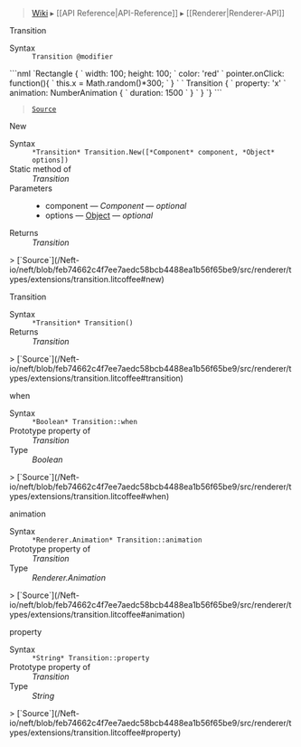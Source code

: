 > [Wiki](Home) ▸ [[API Reference|API-Reference]] ▸ [[Renderer|Renderer-API]]

Transition
<dl><dt>Syntax</dt><dd><code>Transition @modifier</code></dd></dl>
```nml
`Rectangle {
`   width: 100; height: 100;
`   color: 'red'
`   pointer.onClick: function(){
`       this.x = Math.random()*300;
`   }
`
`   Transition {
`       property: 'x'
`       animation: NumberAnimation {
`           duration: 1500
`       }
`   }
`}
```

> [`Source`](/Neft-io/neft/blob/feb74662c4f7ee7aedc58bcb4488ea1b56f65be9/src/renderer/types/extensions/transition.litcoffee#transition)

New
<dl><dt>Syntax</dt><dd><code>&#x2A;Transition&#x2A; Transition.New([&#x2A;Component&#x2A; component, &#x2A;Object&#x2A; options])</code></dd><dt>Static method of</dt><dd><i>Transition</i></dd><dt>Parameters</dt><dd><ul><li>component — <i>Component</i> — <i>optional</i></li><li>options — <a href="/Neft-io/neft/wiki/Utils-API.md#isobject">Object</a> — <i>optional</i></li></ul></dd><dt>Returns</dt><dd><i>Transition</i></dd></dl>
> [`Source`](/Neft-io/neft/blob/feb74662c4f7ee7aedc58bcb4488ea1b56f65be9/src/renderer/types/extensions/transition.litcoffee#new)

Transition
<dl><dt>Syntax</dt><dd><code>&#x2A;Transition&#x2A; Transition()</code></dd><dt>Returns</dt><dd><i>Transition</i></dd></dl>
> [`Source`](/Neft-io/neft/blob/feb74662c4f7ee7aedc58bcb4488ea1b56f65be9/src/renderer/types/extensions/transition.litcoffee#transition)

when
<dl><dt>Syntax</dt><dd><code>&#x2A;Boolean&#x2A; Transition::when</code></dd><dt>Prototype property of</dt><dd><i>Transition</i></dd><dt>Type</dt><dd><i>Boolean</i></dd></dl>
> [`Source`](/Neft-io/neft/blob/feb74662c4f7ee7aedc58bcb4488ea1b56f65be9/src/renderer/types/extensions/transition.litcoffee#when)

animation
<dl><dt>Syntax</dt><dd><code>&#x2A;Renderer.Animation&#x2A; Transition::animation</code></dd><dt>Prototype property of</dt><dd><i>Transition</i></dd><dt>Type</dt><dd><i>Renderer.Animation</i></dd></dl>
> [`Source`](/Neft-io/neft/blob/feb74662c4f7ee7aedc58bcb4488ea1b56f65be9/src/renderer/types/extensions/transition.litcoffee#animation)

property
<dl><dt>Syntax</dt><dd><code>&#x2A;String&#x2A; Transition::property</code></dd><dt>Prototype property of</dt><dd><i>Transition</i></dd><dt>Type</dt><dd><i>String</i></dd></dl>
> [`Source`](/Neft-io/neft/blob/feb74662c4f7ee7aedc58bcb4488ea1b56f65be9/src/renderer/types/extensions/transition.litcoffee#property)

